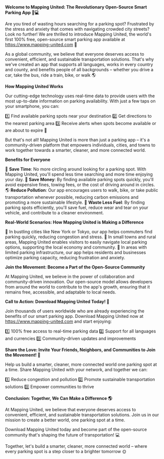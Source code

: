 **Welcome to Mapping United: The Revolutionary Open-Source Smart Parking App 🚗💻**

Are you tired of wasting hours searching for a parking spot? Frustrated by the stress and anxiety that comes with navigating crowded city streets? Look no further! We are thrilled to introduce Mapping United, the world's first 100% free, open-source smart parking app available at https://www.mapping-united.com 🎉

As a global community, we believe that everyone deserves access to convenient, efficient, and sustainable transportation solutions. That's why we've created an app that supports all languages, works in every country and county, and benefits people of all backgrounds – whether you drive a car, take the bus, ride a train, bike, or walk 🌎

**How Mapping United Works**

Our cutting-edge technology uses real-time data to provide users with the most up-to-date information on parking availability. With just a few taps on your smartphone, you can:

1️⃣ Find available parking spots near your destination
2️⃣ Get directions to the nearest parking area
3️⃣ Receive alerts when spots become available or are about to expire 📱

But that's not all! Mapping United is more than just a parking app – it's a community-driven platform that empowers individuals, cities, and towns to work together towards a smarter, cleaner, and more connected world.

**Benefits for Everyone**

🌟 **Save Time**: No more circling around looking for a parking spot. With Mapping United, you'll spend less time searching and more time enjoying your day.
🚗 **Save Money**: By finding available parking spots quickly, you'll avoid expensive fines, towing fees, or the cost of driving around in circles.
🌎 **Reduce Pollution**: Our app encourages users to walk, bike, or take public transportation whenever possible, reducing carbon emissions and promoting a more sustainable lifestyle.
💸 **Waste Less Fuel**: By finding parking spots efficiently, you'll save fuel, reduce wear and tear on your vehicle, and contribute to a cleaner environment.

**Real-World Scenarios: How Mapping United is Making a Difference**

🌆 In bustling cities like New York or Tokyo, our app helps commuters find parking quickly, reducing congestion and stress.
🚂 In small towns and rural areas, Mapping United enables visitors to easily navigate local parking options, supporting the local economy and community.
🚗 In areas with limited parking infrastructure, our app helps residents and businesses optimize parking capacity, reducing frustration and anxiety.

**Join the Movement: Become a Part of the Open-Source Community**

At Mapping United, we believe in the power of collaboration and community-driven innovation. Our open-source model allows developers from around the world to contribute to the app's growth, ensuring that it remains free, accessible, and adaptable to local needs.

**Call to Action: Download Mapping United Today! 📲**

Join thousands of users worldwide who are already experiencing the benefits of our smart parking app. Download Mapping United now at https://www.mapping-united.com and start enjoying:

1️⃣ 100% free access to real-time parking data
2️⃣ Support for all languages and currencies
3️⃣ Community-driven updates and improvements

**Share the Love: Invite Your Friends, Neighbors, and Communities to Join the Movement! 🌟**

Help us build a smarter, cleaner, more connected world one parking spot at a time. Share Mapping United with your network, and together we can:

1️⃣ Reduce congestion and pollution
2️⃣ Promote sustainable transportation solutions
3️⃣ Empower communities to thrive

**Conclusion: Together, We Can Make a Difference 🌎**

At Mapping United, we believe that everyone deserves access to convenient, efficient, and sustainable transportation solutions. Join us in our mission to create a better world, one parking spot at a time.

Download Mapping United today and become part of the open-source community that's shaping the future of transportation! 💻

Together, let's build a smarter, cleaner, more connected world – where every parking spot is a step closer to a brighter tomorrow 🌞